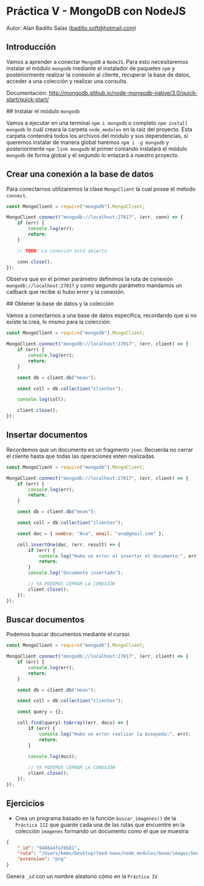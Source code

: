 # Práctica V - MongoDB con NodeJS

Autor: Alan Badillo Salas (badillo.soft@hotmail.com)

## Introducción

Vamos a aprender a conectar `MongoDB` a `NodeJS`. Para esto necesitaremos instalar el módulo `mongodb` mediante el instalador de paquetes `npm` y posteriormente realizar la conexión al cliente, recuperar la base de datos, acceder a una colección y realizar una consulta.

Documentación: http://mongodb.github.io/node-mongodb-native/3.0/quick-start/quick-start/

## Instalar el módulo `mongodb`

Vamos a ejecutar en una terminal `npm i mongodb` o completo `npm install mongodb` lo cuál creara la carpeta `node_modules` en la raíz del proyecto. Esta carpeta contendrá todos los archivos del módulo y sus dependencias, si queremos instalar de manera global haremos `npm i -g mongodb` y posteriormente `npm link mongodb` el primer comando instalará el módulo `mongodb` de forma global y el segundo lo enlazará a nuestro proyecto.

## Crear una conexión a la base de datos

Para conectarnos utilizaremos la clase `MongoClient` la cual posee el método `connect`.

~~~js
const MongoClient = require("mongodb").MongoClient;

MongoClient.connect("mongodb://localhost:27017", (err, conn) => {
    if (err) {
        console.log(err);
        return;
    }

    // TODO: La conexión está abierta

    conn.close();
});
~~~

Observa que en el primer parámetro definimos la ruta de conexión `mongodb://localhost:27017` y como segundo parámetro mandamos un callback que recibe si hubo error y la conexión.

## Obtener la base de datos y la colección

Vamos a conectarnos a una base de datos específica, recordando que si no existe la crea, lo mismo para la colección:

~~~js
const MongoClient = require("mongodb").MongoClient;

MongoClient.connect("mongodb://localhost:27017", (err, client) => {
    if (err) {
        console.log(err);
        return;
    }

    const db = client.db("mean");

    const coll = db.collection("clientes");

    console.log(coll);

    client.close();
});
~~~

## Insertar documentos

Recordemos que un documento es un fragmento `json`. Recuerda no cerrar el cliente hasta que todas las operaciones esten realizadas.

~~~js
const MongoClient = require("mongodb").MongoClient;

MongoClient.connect("mongodb://localhost:27017", (err, client) => {
    if (err) {
        console.log(err);
        return;
    }

    const db = client.db("mean");

    const coll = db.collection("clientes");

    const doc = { nombre: "Ana", email: "ana@gmail.com" };

    coll.insertOne(doc, (err, result) => {
        if (err) {
            console.log("Hubo un error al insertar el documento:", err);
            return;
        }
        console.log("Documento insertado");

        // YA PODEMOS CERRAR LA CONEXIÓN
        client.close();
    });
});
~~~

## Buscar documentos

Podemos buscar documentos mediante el cursor.

~~~js
const MongoClient = require("mongodb").MongoClient;

MongoClient.connect("mongodb://localhost:27017", (err, client) => {
    if (err) {
        console.log(err);
        return;
    }

    const db = client.db("mean");

    const coll = db.collection("clientes");

    const query = {};

    coll.find(query).toArray((err, docs) => {
        if (err) {
            console.log("Hubo un error realizar la busqueda:", err);
            return;
        }
        
        console.log(docs);

        // YA PODEMOS CERRAR LA CONEXIÓN
        client.close();
    });
});
~~~

## Ejercicios

* Crea un programa basado en la función `buscar_imagenes()` de la `Práctica III` que guarde cada una de las rutas que encuentre en la colección `imagenes` formando un documento como el que se muestra:

~~~json
{
    "_id": "9488a4fa78b81",
    "ruta": "/Users/kmmx/Desktop/feed-news/node_modules/boom/images/boom.png",
    "extension": "png"
}
~~~

Genera `_id` con un nombre aleatorio cómo en la `Práctica IV`